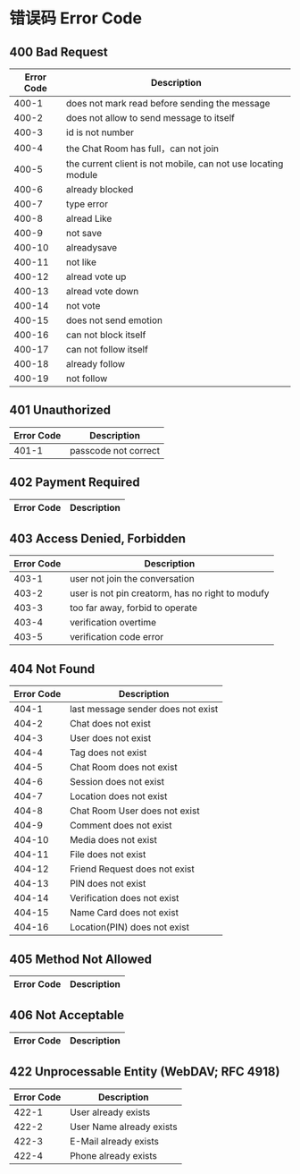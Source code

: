 # 错误码 Error Code

## 400 Bad Request
| Error Code | Description |
| --- | --- |
| 400-1 | does not mark read before sending the message |
| 400-2 | does not allow to send message to itself |
| 400-3 | id is not number |
| 400-4 | the Chat Room has full，can not join |
| 400-5 | the current client is not mobile, can not use locating module |
| 400-6 | already blocked |
| 400-7 | type error |
| 400-8 | alread Like |
| 400-9 | not save |
| 400-10 | alreadysave |
| 400-11 | not like |
| 400-12 | alread vote up |
| 400-13 | alread vote down |
| 400-14 | not vote |
| 400-15 | does not send emotion |
| 400-16 | can not block itself |
| 400-17 | can not follow itself |
| 400-18 | already follow |
| 400-19 | not follow |

## 401 Unauthorized
| Error Code | Description |
| --- | --- |
| 401-1 | passcode not correct |

## 402 Payment Required
| Error Code | Description |
| --- | --- |

## 403 Access Denied, Forbidden
| Error Code | Description |
| --- | --- |
| 403-1 | user not join the conversation |
| 403-2 | user is not pin creatorm, has no right to modufy |
| 403-3 | too far away, forbid to operate |
| 403-4 | verification overtime |
| 403-5 | verification code error |

## 404 Not Found
| Error Code | Description |
| --- | --- |
| 404-1 | last message sender does not exist |
| 404-2 | Chat does not exist |
| 404-3 | User does not exist |
| 404-4 | Tag does not exist |
| 404-5 | Chat Room does not exist |
| 404-6 | Session does not exist |
| 404-7 | Location does not exist |
| 404-8 | Chat Room User does not exist |
| 404-9 | Comment does not exist |
| 404-10 | Media does not exist |
| 404-11 | File does not exist |
| 404-12 | Friend Request does not exist |
| 404-13 | PIN does not exist |
| 404-14 | Verification does not exist |
| 404-15 | Name Card does not exist |
| 404-16 | Location(PIN) does not exist |

## 405 Method Not Allowed
| Error Code | Description |
| --- | --- |

## 406 Not Acceptable
| Error Code | Description |
| --- | --- |

## 422 Unprocessable Entity (WebDAV; RFC 4918)
| Error Code | Description |
| --- | --- |
| 422-1 | User already exists |
| 422-2 | User Name already exists|
| 422-3 | E-Mail already exists |
| 422-4 | Phone already exists |
